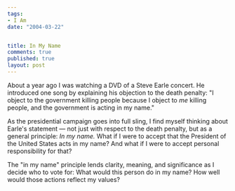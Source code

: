 ```yaml
--- 
tags:
- I Am
date: "2004-03-22"


title: In My Name
comments: true
published: true
layout: post
---
```


<p> About a year ago I was watching a DVD of a Steve Earle concert.  He introduced one song by explaining his objection to the death penalty: "I object to the government killing people because I object to <em>me</em> killing people, and the government is acting in my name." </p>
<p> As the presidential campaign goes into full sling, I find myself thinking about Earle's statement — not just with respect to the death penalty, but as a general principle: <em>In my name.</em>  What if I were to accept that the President of the United States acts in my name?  And what if I were to accept personal responsibility for that? </p>
<p> The "in my name" principle lends clarity, meaning, and significance as I decide who to vote for:  What would this person do in my name?  How well would those actions reflect my values? </p>
